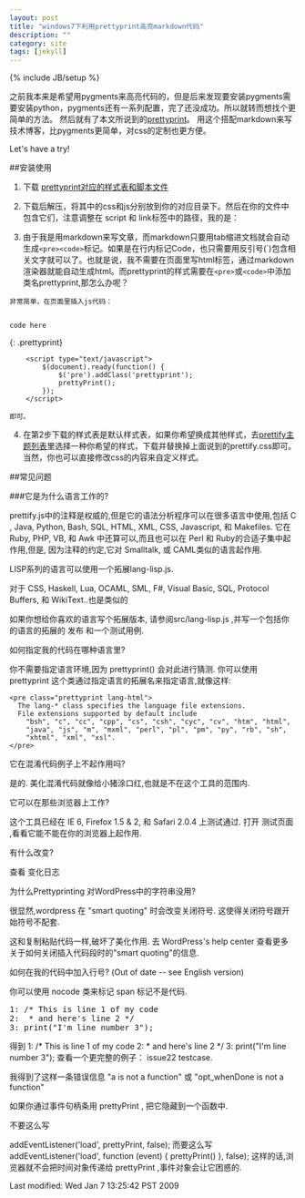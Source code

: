 ```yaml
---
layout: post
title: "windows7下利用prettyprint高亮markdown代码"
description: ""
category: site
tags: [jekyll]
---
```

{% include JB/setup %}

之前我本来是希望用pygments来高亮代码的，但是后来发现要安装pygments需要安装python，pygments还有一系列配置，完了还没成功。所以就转而想找个更简单的方法。
然后就有了本文所说到的[prettyprint](http://code.google.com/p/google-code-prettify/)。 用这个搭配markdown来写技术博客，比pygments更简单，对css的定制也更方便。

Let's have a try!

##安装使用

1.    下载 [prettyprint对应的样式表和脚本文件](http://google-code-prettify.googlecode.com/files/prettify-small-5-Jul-2008.zip)

2.    下载后解压，将其中的css和js分别放到你的对应目录下。然后在你的文件中包含它们，注意调整在 script 和 link标签中的路径，我的是：
		
		<link rel="stylesheet" href="{{ ASSET_PATH }}/css/prettify.css">
		<script type="text/javascript" src="{{ ASSET_PATH }}/js/prettify.js"></script>
	
3.    由于我是用markdown来写文章，而markdown只要用tab缩进文档就会自动生成`<pre><code>`标记。如果是在行内标记Code，也只需要用反引号(\`)包含相关文字就可以了。也就是说，我不需要在页面里写html标签，通过markdown渲染器就能自动生成html。而prettyprint的样式需要在`<pre>`或`<code>`中添加类名prettyprint,那怎么办呢？

    非常简单，在页面里插入js代码：
    

	code here
{: .prettyprint}

		<script type="text/javascript">
			$(document).ready(function() {
				$('pre').addClass('prettyprint');
				prettyPrint();
			});
		</script>	
		
    即可。

4.    在第2步下载的样式表是默认样式表，如果你希望换成其他样式，去[prettify主题列表](http://google-code-prettify.googlecode.com/svn/trunk/styles/index.html)里选择一种你希望的样式，下载并替换掉上面说到的prettify.css即可。当然，你也可以直接修改css的内容来自定义样式。



##常见问题

###它是为什么语言工作的?

prettify.js中的注释是权威的,但是它的语法分析程序可以在很多语言中使用,包括 C , Java, Python, Bash, SQL, HTML, XML, CSS, Javascript, 和 Makefiles. 它在 Ruby, PHP, VB, 和 Awk 中还算可以,而且也可以在 Perl 和 Ruby的合适子集中起作用,但是, 因为注释的约定,它对 Smalltalk, 或 CAML类似的语言起作用.

LISP系列的语言可以使用一个拓展lang-lisp.js.

对于 CSS, Haskell, Lua, OCAML, SML, F#, Visual Basic, SQL, Protocol Buffers, 和 WikiText..也是类似的

如果你想给你喜欢的语言写个拓展版本, 请参阅src/lang-lisp.js ,并写一个包括你的语言的拓展的 发布 和一个测试用例.

如何指定我的代码在哪种语言里?

你不需要指定语言环境,因为 prettyprint() 会对此进行猜测. 你可以使用 prettyprint 这个类通过指定语言的拓展名来指定语言,就像这样:

	<pre class="prettyprint lang-html">
	  The lang-* class specifies the language file extensions.
	  File extensions supported by default include
	    "bsh", "c", "cc", "cpp", "cs", "csh", "cyc", "cv", "htm", "html",
	    "java", "js", "m", "mxml", "perl", "pl", "pm", "py", "rb", "sh",
	    "xhtml", "xml", "xsl".
	</pre>
它在混淆代码例子上不起作用吗?

是的. 美化混淆代码就像给小猪涂口红,也就是不在这个工具的范围内. 

它可以在那些浏览器上工作?

这个工具已经在 IE 6, Firefox 1.5 & 2, 和 Safari 2.0.4 上测试通过. 打开 测试页面 ,看看它能不能在你的浏览器上起作用.

有什么改变?

查看 变化日志

 为什么Prettyprinting 对WordPress中的字符串没用?

很显然,wordpress 在 "smart quoting" 时会改变关闭符号. 这使得关闭符号跟开始符号不配套.

这和复制粘贴代码一样,破坏了美化作用. 去 WordPress's help center 查看更多关于如何关闭插入代码段时的"smart quoting"的信息.

如何在我的代码中加入行号? (Out of date -- see English version)

你可以使用 nocode 类来标记 span 标记不是代码.

<pre class=prettyprint>
<span class="nocode">1:</span> /* This is line 1 of my code
<span class="nocode">2:</span>  * and here's line 2 */
<span class="nocode">3:</span> print("I'm line number 3");
</pre>
得到
1: /* This is line 1 of my code
2:  * and here's line 2 */
3: print("I'm line number 3");
查看一个更完整的例子： issue22 testcase.

我得到了这样一条错误信息 "a is not a function" 或 "opt_whenDone is not a function"

如果你通过事件句柄条用 prettyPrint , 把它隐藏到一个函数中. 

不要这么写

addEventListener('load', prettyPrint, false);
而要这么写
addEventListener('load', function (event) { prettyPrint() }, false);
这样的话,浏览器就不会把时间对象传递给 prettyPrint ,事件对象会让它困惑的. 


Last modified: Wed Jan 7 13:25:42 PST 2009











